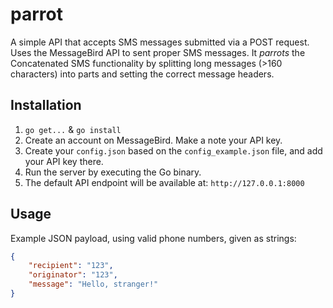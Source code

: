 # parrot

A simple API that accepts SMS messages submitted via a POST request. Uses the MessageBird API to sent proper SMS messages. It _parrots_ the Concatenated SMS functionality by splitting long messages (>160 characters) into parts and setting the correct message headers.

## Installation

1. `go get...` & `go install`
2. Create an account on MessageBird. Make a note your API key.
3. Create your `config.json` based on the `config_example.json` file, and add your API key there.
4. Run the server by executing the Go binary.
5. The default API endpoint will be available at: `http://127.0.0.1:8000`

## Usage

Example JSON payload, using valid phone numbers, given as strings:
```json
{
    "recipient": "123",
    "originator": "123",
    "message": "Hello, stranger!"
}
```
